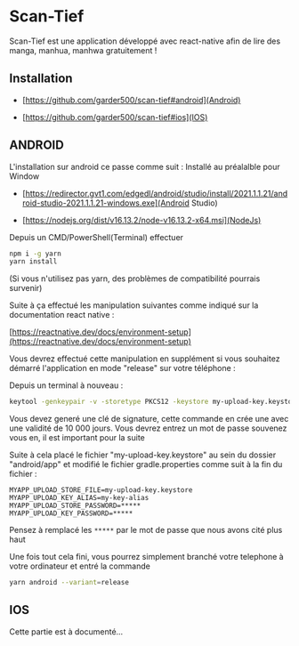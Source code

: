 # Scan-Tief

Scan-Tief est une application développé avec react-native afin de lire des manga, manhua, manhwa gratuitement !

## Installation

- [https://github.com/garder500/scan-tief#android](Android)

- [https://github.com/garder500/scan-tief#ios](IOS)

## ANDROID

L'installation sur android ce passe comme suit :
Installé au préalalble pour Window
- [https://redirector.gvt1.com/edgedl/android/studio/install/2021.1.1.21/android-studio-2021.1.1.21-windows.exe](Android Studio) 

- [https://nodejs.org/dist/v16.13.2/node-v16.13.2-x64.msi](NodeJs)

Depuis un CMD/PowerShell(Terminal) effectuer
```sh
npm i -g yarn
yarn install
```
(Si vous n'utilisez pas yarn, des problèmes de compatibilité pourrais survenir)

Suite à ça effectué les manipulation suivantes comme indiqué sur la documentation react native :

[https://reactnative.dev/docs/environment-setup](https://reactnative.dev/docs/environment-setup)

Vous devrez effectué cette manipulation en supplément si vous souhaitez démarré l'application en mode "release" sur votre téléphone : 

Depuis un terminal à nouveau :

```sh
keytool -genkeypair -v -storetype PKCS12 -keystore my-upload-key.keystore -alias my-key-alias -keyalg RSA -keysize 2048 -validity 10000
```
Vous devez generé une clé de signature, cette commande en crée une avec une validité de 10 000 jours.
Vous devrez entrez un mot de passe souvenez vous en, il est important pour la suite

Suite à cela placé le fichier "my-upload-key.keystore" au sein du dossier "android/app" et modifié le fichier gradle.properties comme suit à la fin du fichier :
```properties
MYAPP_UPLOAD_STORE_FILE=my-upload-key.keystore
MYAPP_UPLOAD_KEY_ALIAS=my-key-alias
MYAPP_UPLOAD_STORE_PASSWORD=*****
MYAPP_UPLOAD_KEY_PASSWORD=*****
```

Pensez à remplacé les `*****` par le mot de passe que nous avons cité plus haut


Une fois tout cela fini, vous pourrez simplement branché votre telephone à votre ordinateur et entré la commande 

```bash
yarn android --variant=release
```

## IOS

Cette partie est à documenté...